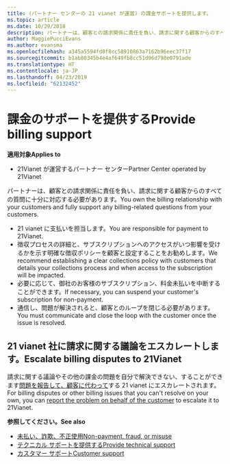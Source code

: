 ```yaml
---
title: (パートナー センターの 21 vianet が運営) の課金サポートを提供します。
ms.topic: article
ms.date: 10/29/2018
description: パートナーは、顧客との請求関係に責任を負い、請求に関する顧客からのすべての質問に十分に対応する必要があります。
author: MaggiePucciEvans
ms.author: evansma
ms.openlocfilehash: a345a5594fd0f8cc58910863a7162b96eec37f17
ms.sourcegitcommit: b1ab80345b4e4af649fb8cc51d96d798e0791ade
ms.translationtype: HT
ms.contentlocale: ja-JP
ms.lasthandoff: 04/23/2019
ms.locfileid: "62132452"
---
```

# <a name="provide-billing-support"></a><span data-ttu-id="c72e0-103">課金のサポートを提供する</span><span class="sxs-lookup"><span data-stu-id="c72e0-103">Provide billing support</span></span>

<span data-ttu-id="c72e0-104">**適用対象**</span><span class="sxs-lookup"><span data-stu-id="c72e0-104">**Applies to**</span></span>

-   <span data-ttu-id="c72e0-105">21Vianet が運営するパートナー センター</span><span class="sxs-lookup"><span data-stu-id="c72e0-105">Partner Center operated by 21Vianet</span></span>

<span data-ttu-id="c72e0-106">パートナーは、顧客との請求関係に責任を負い、請求に関する顧客からのすべての質問に十分に対応する必要があります。</span><span class="sxs-lookup"><span data-stu-id="c72e0-106">You own the billing relationship with your customers and fully support any billing-related questions from your customers.</span></span>

-   <span data-ttu-id="c72e0-107">21 vianet に支払いを担当します。</span><span class="sxs-lookup"><span data-stu-id="c72e0-107">You are responsible for payment to 21Vianet.</span></span>
-   <span data-ttu-id="c72e0-108">徴収プロセスの詳細と、サブスクリプションへのアクセスがいつ影響を受けるかを示す明確な徴収ポリシーを顧客と設定することをお勧めします。</span><span class="sxs-lookup"><span data-stu-id="c72e0-108">We recommend establishing a clear collections policy with customers that details your collections process and when access to the subscription will be impacted.</span></span>
-   <span data-ttu-id="c72e0-109">必要に応じて、御社のお客様のサブスクリプション、料金未払いを中断することができます。</span><span class="sxs-lookup"><span data-stu-id="c72e0-109">If necessary, you can suspend your customer's subscription for non-payment.</span></span>
-   <span data-ttu-id="c72e0-110">通信し、問題が解決されると、顧客とのループを閉じる必要があります。</span><span class="sxs-lookup"><span data-stu-id="c72e0-110">You must communicate and close the loop with the customer once the issue is resolved.</span></span>

## <a href="" id="billingdisputes"></a><span data-ttu-id="c72e0-111">21 vianet 社に請求に関する議論をエスカレートします。</span><span class="sxs-lookup"><span data-stu-id="c72e0-111">Escalate billing disputes to 21Vianet</span></span>

<span data-ttu-id="c72e0-112">請求に関する議論やその他の課金の問題を自分で解決できない、することができます[問題を報告して、顧客に代わって](report-problems-on-behalf-of-a-customer.md)する 21 vianet にエスカレートされます。</span><span class="sxs-lookup"><span data-stu-id="c72e0-112">For billing disputes or other billing issues that you can't resolve on your own, you can [report the problem on behalf of the customer](report-problems-on-behalf-of-a-customer.md) to escalate it to 21Vianet.</span></span>

<span data-ttu-id="c72e0-113">**参照してください。**</span><span class="sxs-lookup"><span data-stu-id="c72e0-113">**See also**</span></span>

-   [<span data-ttu-id="c72e0-114">未払い、詐欺、不正使用</span><span class="sxs-lookup"><span data-stu-id="c72e0-114">Non-payment, fraud, or misuse</span></span>](non-payment-fraud-or-misuse.md)
-   [<span data-ttu-id="c72e0-115">テクニカル サポートを提供する</span><span class="sxs-lookup"><span data-stu-id="c72e0-115">Provide technical support</span></span>](provide-technical-support.md)
-   [<span data-ttu-id="c72e0-116">カスタマー サポート</span><span class="sxs-lookup"><span data-stu-id="c72e0-116">Customer support</span></span>](customer-support.md)

